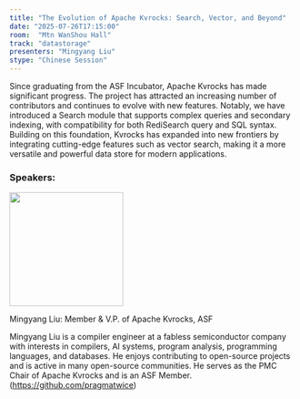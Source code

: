 ```yaml
---
title: "The Evolution of Apache Kvrocks: Search, Vector, and Beyond"
date: "2025-07-26T17:15:00"
room:  "Mtn WanShou Hall"
track: "datastorage"
presenters: "Mingyang Liu"
stype: "Chinese Session"
---
```


Since graduating from the ASF Incubator, Apache Kvrocks has made significant progress. The project has attracted an increasing number of contributors and continues to evolve with new features. Notably, we have introduced a Search module that supports complex queries and secondary indexing, with compatibility for both RediSearch query and SQL syntax. Building on this foundation, Kvrocks has expanded into new frontiers by integrating cutting-edge features such as vector search, making it a more versatile and powerful data store for modern applications.

### Speakers:


<img src="https://sessionize.com/image/3652-400o400o1-nL4YWvqdsyoi1XovLkoiGQ.jpg" width="200" /><br/>

Mingyang Liu: Member & V.P. of Apache Kvrocks, ASF

Mingyang Liu is a compiler engineer at a fabless semiconductor company with interests in compilers, AI systems, program analysis, programming languages, and databases. He enjoys contributing to open-source projects and is active in many open-source communities. He serves as the PMC Chair of Apache Kvrocks and is an ASF Member. (https://github.com/pragmatwice)